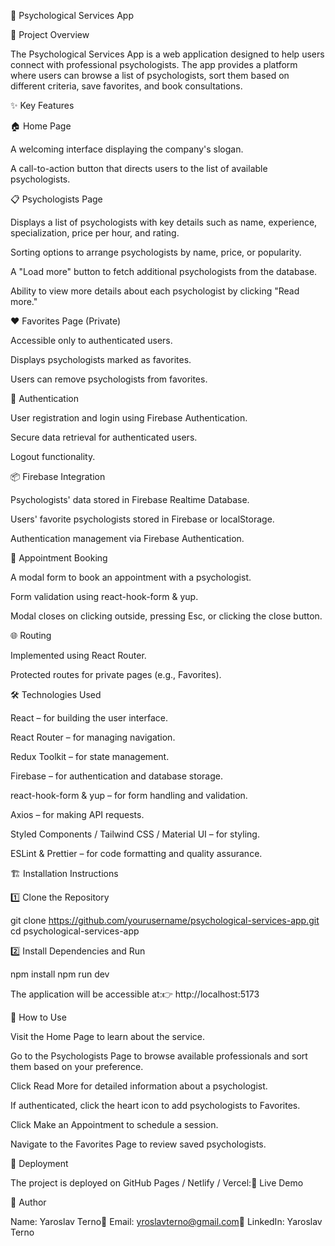 🧠 Psychological Services App

📌 Project Overview

The Psychological Services App is a web application designed to help users connect with professional psychologists. The app provides a platform where users can browse a list of psychologists, sort them based on different criteria, save favorites, and book consultations.

✨ Key Features

🏠 Home Page

A welcoming interface displaying the company's slogan.

A call-to-action button that directs users to the list of available psychologists.

📋 Psychologists Page

Displays a list of psychologists with key details such as name, experience, specialization, price per hour, and rating.

Sorting options to arrange psychologists by name, price, or popularity.

A "Load more" button to fetch additional psychologists from the database.

Ability to view more details about each psychologist by clicking "Read more."

❤️ Favorites Page (Private)

Accessible only to authenticated users.

Displays psychologists marked as favorites.

Users can remove psychologists from favorites.

🔐 Authentication

User registration and login using Firebase Authentication.

Secure data retrieval for authenticated users.

Logout functionality.

📦 Firebase Integration

Psychologists' data stored in Firebase Realtime Database.

Users' favorite psychologists stored in Firebase or localStorage.

Authentication management via Firebase Authentication.

📅 Appointment Booking

A modal form to book an appointment with a psychologist.

Form validation using react-hook-form & yup.

Modal closes on clicking outside, pressing Esc, or clicking the close button.

🌐 Routing

Implemented using React Router.

Protected routes for private pages (e.g., Favorites).

🛠 Technologies Used

React – for building the user interface.

React Router – for managing navigation.

Redux Toolkit – for state management.

Firebase – for authentication and database storage.

react-hook-form & yup – for form handling and validation.

Axios – for making API requests.

Styled Components / Tailwind CSS / Material UI – for styling.

ESLint & Prettier – for code formatting and quality assurance.

🏗 Installation Instructions

1️⃣ Clone the Repository

git clone https://github.com/yourusername/psychological-services-app.git
cd psychological-services-app

2️⃣ Install Dependencies and Run

npm install
npm run dev

The application will be accessible at:👉 http://localhost:5173

📖 How to Use

Visit the Home Page to learn about the service.

Go to the Psychologists Page to browse available professionals and sort them based on your preference.

Click Read More for detailed information about a psychologist.

If authenticated, click the heart icon to add psychologists to Favorites.

Click Make an Appointment to schedule a session.

Navigate to the Favorites Page to review saved psychologists.

🚀 Deployment

The project is deployed on GitHub Pages / Netlify / Vercel:🔗 Live Demo

👤 Author

Name: Yaroslav Terno📧 Email: yroslavterno@gmail.com🔗 LinkedIn: Yaroslav Terno
